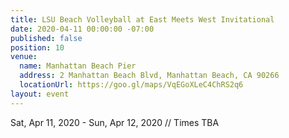 ```yaml
---
title: LSU Beach Volleyball at East Meets West Invitational
date: 2020-04-11 00:00:00 -07:00
published: false
position: 10
venue:
  name: Manhattan Beach Pier
  address: 2 Manhattan Beach Blvd, Manhattan Beach, CA 90266
  locationUrl: https://goo.gl/maps/VqEGoXLeC4ChRS2q6
layout: event
---
```


Sat, Apr 11, 2020 - Sun, Apr 12, 2020 // Times TBA